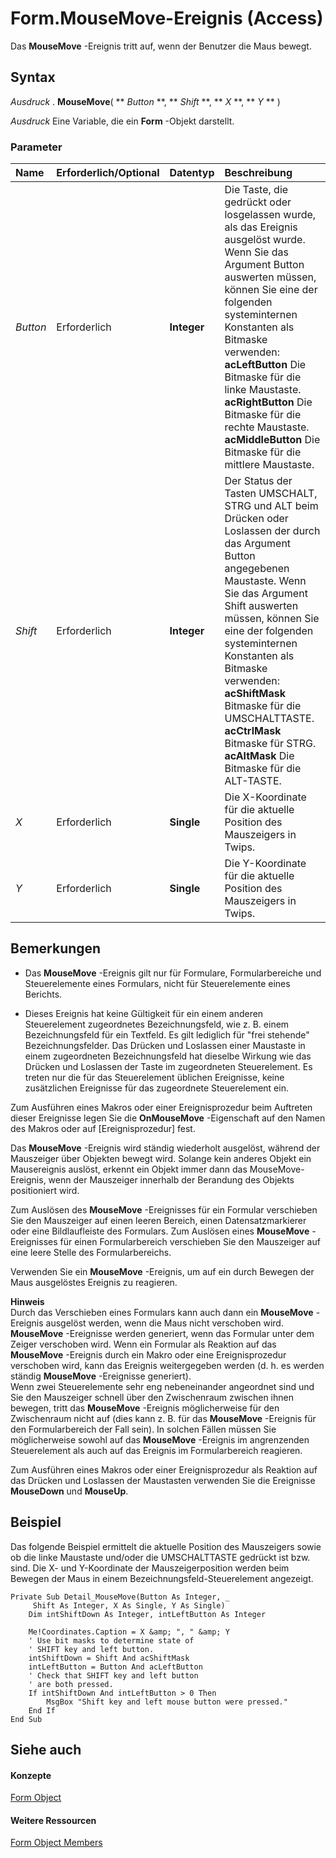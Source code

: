 
# Form.MouseMove-Ereignis (Access)

Das  **MouseMove** -Ereignis tritt auf, wenn der Benutzer die Maus bewegt.
 


## Syntax

 *Ausdruck*  . **MouseMove**( ** *Button* **, ** *Shift* **, ** *X* **, ** *Y* ** )
 

 
 *Ausdruck*  Eine Variable, die ein **Form** -Objekt darstellt.
 

 

### Parameter



|**Name**|**Erforderlich/Optional**|**Datentyp**|**Beschreibung**|
|:-----|:-----|:-----|:-----|
| _Button_|Erforderlich|**Integer**| Die Taste, die gedrückt oder losgelassen wurde, als das Ereignis ausgelöst wurde. Wenn Sie das Argument Button auswerten müssen, können Sie eine der folgenden systeminternen Konstanten als Bitmaske verwenden: <BR/>**acLeftButton** Die Bitmaske für die linke Maustaste. <BR/>**acRightButton** Die Bitmaske für die rechte Maustaste. <BR/>**acMiddleButton** Die Bitmaske für die mittlere Maustaste.|
| _Shift_|Erforderlich|**Integer**| Der Status der Tasten UMSCHALT, STRG und ALT beim Drücken oder Loslassen der durch das Argument Button angegebenen Maustaste. Wenn Sie das Argument Shift auswerten müssen, können Sie eine der folgenden systeminternen Konstanten als Bitmaske verwenden: <BR/>**acShiftMask** Bitmaske für die UMSCHALTTASTE. <BR/>**acCtrlMask** Bitmaske für STRG. <BR/>**acAltMask** Die Bitmaske für die ALT-TASTE.|
| _X_|Erforderlich|**Single**|Die X-Koordinate für die aktuelle Position des Mauszeigers in Twips. |
| _Y_|Erforderlich|**Single**|Die Y-Koordinate für die aktuelle Position des Mauszeigers in Twips.|

## Bemerkungen


 

 

- Das  **MouseMove** -Ereignis gilt nur für Formulare, Formularbereiche und Steuerelemente eines Formulars, nicht für Steuerelemente eines Berichts.
    
 
- Dieses Ereignis hat keine Gültigkeit für ein einem anderen Steuerelement zugeordnetes Bezeichnungsfeld, wie z. B. einem Bezeichnungsfeld für ein Textfeld. Es gilt lediglich für "frei stehende" Bezeichnungsfelder. Das Drücken und Loslassen einer Maustaste in einem zugeordneten Bezeichnungsfeld hat dieselbe Wirkung wie das Drücken und Loslassen der Taste im zugeordneten Steuerelement. Es treten nur die für das Steuerelement üblichen Ereignisse, keine zusätzlichen Ereignisse für das zugeordnete Steuerelement ein.
    
 

 

 
Zum Ausführen eines Makros oder einer Ereignisprozedur beim Auftreten dieser Ereignisse legen Sie die  **OnMouseMove** -Eigenschaft auf den Namen des Makros oder auf [Ereignisprozedur] fest.
 

 
Das  **MouseMove** -Ereignis wird ständig wiederholt ausgelöst, während der Mauszeiger über Objekten bewegt wird. Solange kein anderes Objekt ein Mausereignis auslöst, erkennt ein Objekt immer dann das MouseMove-Ereignis, wenn der Mauszeiger innerhalb der Berandung des Objekts positioniert wird.
 

 
Zum Auslösen des  **MouseMove** -Ereignisses für ein Formular verschieben Sie den Mauszeiger auf einen leeren Bereich, einen Datensatzmarkierer oder eine Bildlaufleiste des Formulars. Zum Auslösen eines **MouseMove** -Ereignisses für einen Formularbereich verschieben Sie den Mauszeiger auf eine leere Stelle des Formularbereichs.
 

 
Verwenden Sie ein  **MouseMove** -Ereignis, um auf ein durch Bewegen der Maus ausgelöstes Ereignis zu reagieren.
 

 

 **Hinweis**<BR/>   Durch das Verschieben eines Formulars kann auch dann ein **MouseMove** -Ereignis ausgelöst werden, wenn die Maus nicht verschoben wird. **MouseMove** -Ereignisse werden generiert, wenn das Formular unter dem Zeiger verschoben wird. Wenn ein Formular als Reaktion auf das **MouseMove** -Ereignis durch ein Makro oder eine Ereignisprozedur verschoben wird, kann das Ereignis weitergegeben werden (d. h. es werden ständig **MouseMove** -Ereignisse generiert). <BR/>Wenn zwei Steuerelemente sehr eng nebeneinander angeordnet sind und Sie den Mauszeiger schnell über den Zwischenraum zwischen ihnen bewegen, tritt das **MouseMove** -Ereignis möglicherweise für den Zwischenraum nicht auf (dies kann z. B. für das **MouseMove** -Ereignis für den Formularbereich der Fall sein). In solchen Fällen müssen Sie möglicherweise sowohl auf das **MouseMove** -Ereignis im angrenzenden Steuerelement als auch auf das Ereignis im Formularbereich reagieren.
 

Zum Ausführen eines Makros oder einer Ereignisprozedur als Reaktion auf das Drücken und Loslassen der Maustasten verwenden Sie die Ereignisse  **MouseDown** und **MouseUp**.
 

 

## Beispiel

Das folgende Beispiel ermittelt die aktuelle Position des Mauszeigers sowie ob die linke Maustaste und/oder die UMSCHALTTASTE gedrückt ist bzw. sind. Die X- und Y-Koordinate der Mauszeigerposition werden beim Bewegen der Maus in einem Bezeichnungsfeld-Steuerelement angezeigt.
 

 

```
Private Sub Detail_MouseMove(Button As Integer, _ 
     Shift As Integer, X As Single, Y As Single) 
    Dim intShiftDown As Integer, intLeftButton As Integer 
 
    Me!Coordinates.Caption = X &amp; ", " &amp; Y 
    ' Use bit masks to determine state of 
    ' SHIFT key and left button. 
    intShiftDown = Shift And acShiftMask 
    intLeftButton = Button And acLeftButton 
    ' Check that SHIFT key and left button  
    ' are both pressed. 
    If intShiftDown And intLeftButton > 0 Then 
        MsgBox "Shift key and left mouse button were pressed." 
    End If 
End Sub 

```


## Siehe auch


#### Konzepte


 
 [Form Object](72ef9219-142b-b690-b696-3eba9a5d4522.md)
#### Weitere Ressourcen


 
 [Form Object Members](e1976b58-28ca-8f76-cdf3-6732cb06ce6c.md)